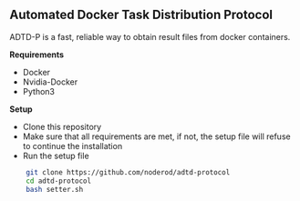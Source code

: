 ## Automated Docker Task Distribution Protocol  

ADTD-P is a fast, reliable way to obtain result files from docker containers.  


**Requirements**  
* Docker
* Nvidia-Docker
* Python3

**Setup**  
* Clone this repository  
* Make sure that all requirements are met, if not, the setup file will refuse to continue the installation
* Run the setup file
```bash
	git clone https://github.com/noderod/adtd-protocol
	cd adtd-protocol
	bash setter.sh
```

